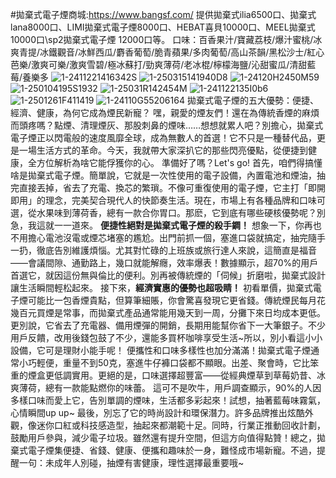 #拋棄式電子煙商城:https://www.bangsf.com/
提供拋棄式ilia6500口、拋棄式lana8000口、LIMI拋棄式電子煙8000口、HEBAT喜貝10000口、MEEL拋棄式10000口\sp2拋棄式電子煙 12000口等。
口味：百香果汁/寶藏荔枝/爆汁蜜桃/冰爽青提/冰鐵觀音/冰鮮西瓜/麝香葡萄/脆青蘋果/多肉葡萄/高山茶韻/黑松沙士/紅心芭樂/激爽可樂/激爽雪碧/極冰蘇打/勁爽薄荷/老冰棍/檸檬海鹽/沁甜蜜瓜/清甜藍莓/養樂多
![1-2411221416342S](https://github.com/user-attachments/assets/a65d3733-cde4-46c8-825d-06baebf50290)
![1-250315141940D8](https://github.com/user-attachments/assets/9a23988d-b048-4be9-935b-f704ded0a02a)
![1-24120H2450M59](https://github.com/user-attachments/assets/4dac2d77-31a2-45a6-abc0-b25458dbc690)
![1-250104195S1932](https://github.com/user-attachments/assets/03761d0f-9dd2-4675-a176-503ee7edeb0c)
![1-25031R142454M](https://github.com/user-attachments/assets/f63172b7-d7e1-4f67-9caf-f2f8cd0a1a0e)
![1-241122135I0b6](https://github.com/user-attachments/assets/5bac1c95-c121-4090-ac57-30973ae191e9)
![1-2501261F411419](https://github.com/user-attachments/assets/3a7826d3-fe2d-4f5f-9371-0428ef3d61f8)
![1-24110G55206164](https://github.com/user-attachments/assets/009f0e83-29a6-4356-a8f6-9861807736c4)
拋棄式電子煙的五大優勢：便捷、經濟、健康，為何它成為煙民新寵？
嘿，親愛的煙友們！還在為傳統香煙的麻煩而頭疼嗎？點煙、清理煙灰、那股刺鼻的煙味……想想就累人吧？別擔心，拋棄式電子煙正以閃電般的速度風靡全球，成為無數人的首選！它不只是一種替代品，更是一場生活方式的革命。今天，我就帶大家深扒它的那些閃亮優點，從便捷到健康，全方位解析為啥它能俘獲你的心。 準備好了嗎？Let's go!
首先，咱們得搞懂啥是拋棄式電子煙。簡單說，它就是一次性使用的電子設備，內置電池和煙油，抽完直接丟掉，省去了充電、換芯的繁瑣。不像可重復使用的電子煙，它主打「即開即用」的理念，完美契合現代人的快節奏生活。現在，市場上有各種品牌和口味可選，從水果味到薄荷香，總有一款合你胃口。那麽，它到底有哪些硬核優勢呢？別急，我這就一一道來。
**便捷性絕對是拋棄式電子煙的殺手鐧！** 想象一下，你再也不用擔心電池沒電或煙芯堵塞的尷尬。出門前抓一個，塞進口袋就搞定，抽完隨手一扔，徹底告別維護煩惱。尤其對忙碌的上班族或旅行達人來說，這簡直是福音——會議間隙、通勤路上，幾口就能解癮，效率爆表！數據顯示，超70%的用戶首選它，就因這份無與倫比的便利。別再被傳統煙的「伺候」折磨啦，拋棄式設計讓生活瞬間輕松起來。
接下來，**經濟實惠的優勢也超吸睛！** 初看單價，拋棄式電子煙可能比一包香煙貴點，但算筆細賬，你會驚喜發現它更省錢。傳統煙民每月花幾百元買煙是常事，而拋棄式產品通常能用幾天到一周，分攤下來日均成本更低。 更別說，它省去了充電器、備用煙彈的開銷，長期用能幫你省下一大筆銀子。不少用戶反饋，改用後錢包鼓了不少，還能多買杯咖啡享受生活~所以，別小看這小小設備，它可是理財小能手呢！
便攜性和口味多樣性也加分滿滿！拋棄式電子煙通常小巧輕便，重量不到50克，塞進牛仔褲口袋都不顯眼。出差、聚會時，它比笨重的煙盒更低調實用。更絕的是，口味選擇超豐富——從經典煙草到草莓奶昔、冰爽薄荷，總有一款能點燃你的味蕾。 這可不是吹牛，用戶調查顯示，90%的人因多樣口味而愛上它，告別單調的煙味，生活都多彩起來！試想，抽著藍莓味霧氣，心情瞬間up up~
最後，別忘了它的時尚設計和環保潛力。許多品牌推出炫酷外觀，像迷你口紅或科技感造型，抽起來都潮範十足。同時，行業正推動回收計劃，鼓勵用戶參與，減少電子垃圾。雖然還有提升空間，但這方向值得點贊！總之，拋棄式電子煙集便捷、省錢、健康、便攜和趣味於一身，難怪成市場新寵。不過，提醒一句：未成年人別碰，抽煙有害健康，理性選擇最重要哦~
